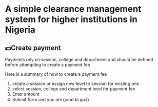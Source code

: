 # A simple clearance management system for higher institutions in Nigeria

## 💵Create payment

Payments rely on session, college and department and should be defined before attempting to create a payment fee

Here is a summary of how to create a payment fee

1. create a session or assign new level to session for existing one
2. select session, college and department level for payment fee
3. Enter amount
4. Submit form and you are good to go👍
